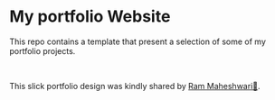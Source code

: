 # My portfolio Website

This repo contains a template that present a selection of some of my portfolio projects.

<br/>

This slick portfolio design was kindly shared by [Ram Maheshwari💫](https://linkedin.com/in/rammcodes).
